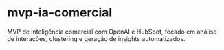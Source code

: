 # mvp-ia-comercial
MVP de inteligência comercial com OpenAI e HubSpot, focado em análise de interações, clustering e geração de insights automatizados.
